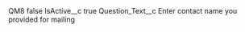 <?xml version="1.0" encoding="UTF-8"?>
<CustomMetadata xmlns="http://soap.sforce.com/2006/04/metadata" xmlns:xsi="http://www.w3.org/2001/XMLSchema-instance" xmlns:xsd="http://www.w3.org/2001/XMLSchema">
    <label>QM8</label>
    <protected>false</protected>
    <values>
        <field>IsActive__c</field>
        <value xsi:type="xsd:boolean">true</value>
    </values>
    <values>
        <field>Question_Text__c</field>
        <value xsi:type="xsd:string">Enter contact name you provided for mailing</value>
    </values>
</CustomMetadata>
